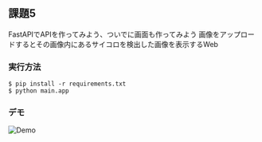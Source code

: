 ## 課題5
FastAPIでAPIを作ってみよう、ついでに画面も作ってみよう
画像をアップロードするとその画像内にあるサイコロを検出した画像を表示するWeb
### 実行方法
```
$ pip install -r requirements.txt
$ python main.app
```
### デモ
![Demo](https://github.com/tsubauaaa/AITrialTraining/blob/main/Training5/web/demo.gif)